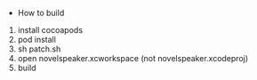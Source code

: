 * How to build

1. install cocoapods
2. pod install
3. sh patch.sh
4. open novelspeaker.xcworkspace (not novelspeaker.xcodeproj)
5. build
